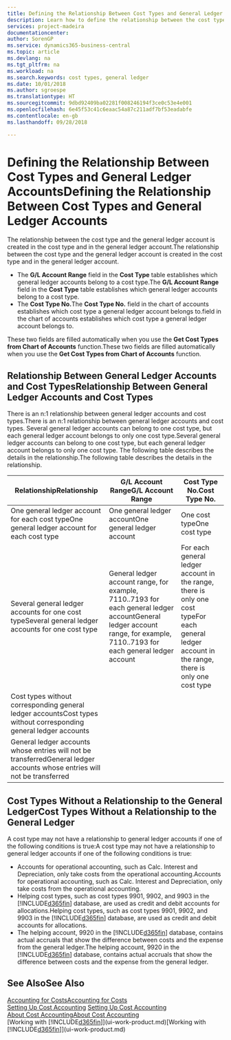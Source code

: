 ```yaml
---
title: Defining the Relationship Between Cost Types and General Ledger Accounts | Microsoft Docs
description: Learn how to define the relationship between the cost type and the general ledger account.
services: project-madeira
documentationcenter: 
author: SorenGP
ms.service: dynamics365-business-central
ms.topic: article
ms.devlang: na
ms.tgt_pltfrm: na
ms.workload: na
ms.search.keywords: cost types, general ledger
ms.date: 10/01/2018
ms.author: sgroespe
ms.translationtype: HT
ms.sourcegitcommit: 9dbd92409ba02281f008246194f3ce0c53e4e001
ms.openlocfilehash: 6e45f53c41c6eaac54a87c211adf7bf53eadabfe
ms.contentlocale: en-gb
ms.lasthandoff: 09/28/2018

---
```

# <a name="defining-the-relationship-between-cost-types-and-general-ledger-accounts"></a><span data-ttu-id="83401-103">Defining the Relationship Between Cost Types and General Ledger Accounts</span><span class="sxs-lookup"><span data-stu-id="83401-103">Defining the Relationship Between Cost Types and General Ledger Accounts</span></span>
<span data-ttu-id="83401-104">The relationship between the cost type and the general ledger account is created in the cost type and in the general ledger account.</span><span class="sxs-lookup"><span data-stu-id="83401-104">The relationship between the cost type and the general ledger account is created in the cost type and in the general ledger account.</span></span>  

* <span data-ttu-id="83401-105">The **G/L Account Range** field in the **Cost Type** table establishes which general ledger accounts belong to a cost type.</span><span class="sxs-lookup"><span data-stu-id="83401-105">The **G/L Account Range** field in the **Cost Type** table establishes which general ledger accounts belong to a cost type.</span></span>  
* <span data-ttu-id="83401-106">The **Cost Type No.**</span><span class="sxs-lookup"><span data-stu-id="83401-106">The **Cost Type No.**</span></span> <span data-ttu-id="83401-107">field in the chart of accounts establishes which cost type a general ledger account belongs to.</span><span class="sxs-lookup"><span data-stu-id="83401-107">field in the chart of accounts establishes which cost type a general ledger account belongs to.</span></span>  

<span data-ttu-id="83401-108">These two fields are filled automatically when you use the **Get Cost Types from Chart of Accounts** function.</span><span class="sxs-lookup"><span data-stu-id="83401-108">These two fields are filled automatically when you use the **Get Cost Types from Chart of Accounts** function.</span></span>  

## <a name="relationship-between-general-ledger-accounts-and-cost-types"></a><span data-ttu-id="83401-109">Relationship Between General Ledger Accounts and Cost Types</span><span class="sxs-lookup"><span data-stu-id="83401-109">Relationship Between General Ledger Accounts and Cost Types</span></span>  
<span data-ttu-id="83401-110">There is an n:1 relationship between general ledger accounts and cost types.</span><span class="sxs-lookup"><span data-stu-id="83401-110">There is an n:1 relationship between general ledger accounts and cost types.</span></span> <span data-ttu-id="83401-111">Several general ledger accounts can belong to one cost type, but each general ledger account belongs to only one cost type.</span><span class="sxs-lookup"><span data-stu-id="83401-111">Several general ledger accounts can belong to one cost type, but each general ledger account belongs to only one cost type.</span></span> <span data-ttu-id="83401-112">The following table describes the details in the relationship.</span><span class="sxs-lookup"><span data-stu-id="83401-112">The following table describes the details in the relationship.</span></span>  

|<span data-ttu-id="83401-113">Relationship</span><span class="sxs-lookup"><span data-stu-id="83401-113">Relationship</span></span>|<span data-ttu-id="83401-114">**G/L Account Range**</span><span class="sxs-lookup"><span data-stu-id="83401-114">**G/L Account Range**</span></span>|<span data-ttu-id="83401-115">**Cost Type No.**</span><span class="sxs-lookup"><span data-stu-id="83401-115">**Cost Type No.**</span></span>|  
|------------------|------------------------------------------------|-------------------------------------------|  
|<span data-ttu-id="83401-116">One general ledger account for each cost type</span><span class="sxs-lookup"><span data-stu-id="83401-116">One general ledger account for each cost type</span></span>|<span data-ttu-id="83401-117">One general ledger account</span><span class="sxs-lookup"><span data-stu-id="83401-117">One general ledger account</span></span>|<span data-ttu-id="83401-118">One cost type</span><span class="sxs-lookup"><span data-stu-id="83401-118">One cost type</span></span>|  
|<span data-ttu-id="83401-119">Several general ledger accounts for one cost type</span><span class="sxs-lookup"><span data-stu-id="83401-119">Several general ledger accounts for one cost type</span></span>|<span data-ttu-id="83401-120">General ledger account range, for example, 7110..7193 for each general ledger account</span><span class="sxs-lookup"><span data-stu-id="83401-120">General ledger account range, for example, 7110..7193 for each general ledger account</span></span>|<span data-ttu-id="83401-121">For each general ledger account in the range, there is only one cost type</span><span class="sxs-lookup"><span data-stu-id="83401-121">For each general ledger account in the range, there is only one cost type</span></span>|  
|<span data-ttu-id="83401-122">Cost types without corresponding general ledger accounts</span><span class="sxs-lookup"><span data-stu-id="83401-122">Cost types without corresponding general ledger accounts</span></span>|<Empty>||  
|<span data-ttu-id="83401-123">General ledger accounts whose entries will not be transferred</span><span class="sxs-lookup"><span data-stu-id="83401-123">General ledger accounts whose entries will not be transferred</span></span>||<Empty>|  

## <a name="cost-types-without-a-relationship-to-the-general-ledger"></a><span data-ttu-id="83401-124">Cost Types Without a Relationship to the General Ledger</span><span class="sxs-lookup"><span data-stu-id="83401-124">Cost Types Without a Relationship to the General Ledger</span></span>  
<span data-ttu-id="83401-125">A cost type may not have a relationship to general ledger accounts if one of the following conditions is true:</span><span class="sxs-lookup"><span data-stu-id="83401-125">A cost type may not have a relationship to general ledger accounts if one of the following conditions is true:</span></span>  

* <span data-ttu-id="83401-126">Accounts for operational accounting, such as Calc. Interest and Depreciation, only take costs from the operational accounting.</span><span class="sxs-lookup"><span data-stu-id="83401-126">Accounts for operational accounting, such as Calc. Interest and Depreciation, only take costs from the operational accounting.</span></span>  
* <span data-ttu-id="83401-127">Helping cost types, such as cost types 9901, 9902, and 9903 in the [!INCLUDE[d365fin](includes/d365fin_md.md)] database, are used as credit and debit accounts for allocations.</span><span class="sxs-lookup"><span data-stu-id="83401-127">Helping cost types, such as cost types 9901, 9902, and 9903 in the [!INCLUDE[d365fin](includes/d365fin_md.md)] database, are used as credit and debit accounts for allocations.</span></span>  
* <span data-ttu-id="83401-128">The helping account, 9920 in the [!INCLUDE[d365fin](includes/d365fin_md.md)] database, contains actual accruals that show the difference between costs and the expense from the general ledger.</span><span class="sxs-lookup"><span data-stu-id="83401-128">The helping account, 9920 in the [!INCLUDE[d365fin](includes/d365fin_md.md)] database, contains actual accruals that show the difference between costs and the expense from the general ledger.</span></span>  

## <a name="see-also"></a><span data-ttu-id="83401-129">See Also</span><span class="sxs-lookup"><span data-stu-id="83401-129">See Also</span></span>  
[<span data-ttu-id="83401-130">Accounting for Costs</span><span class="sxs-lookup"><span data-stu-id="83401-130">Accounting for Costs</span></span>](finance-manage-cost-accounting.md)  
<span data-ttu-id="83401-131">[Setting Up Cost Accounting](finance-set-up-cost-accounting.md) </span><span class="sxs-lookup"><span data-stu-id="83401-131">[Setting Up Cost Accounting](finance-set-up-cost-accounting.md) </span></span>  
[<span data-ttu-id="83401-132">About Cost Accounting</span><span class="sxs-lookup"><span data-stu-id="83401-132">About Cost Accounting</span></span>](finance-about-cost-accounting.md)  
<span data-ttu-id="83401-133">[Working with [!INCLUDE[d365fin](includes/d365fin_md.md)]](ui-work-product.md)</span><span class="sxs-lookup"><span data-stu-id="83401-133">[Working with [!INCLUDE[d365fin](includes/d365fin_md.md)]](ui-work-product.md)</span></span>

